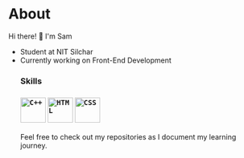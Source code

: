 # About
Hi there! 👋 I'm Sam
<ul>
  <li>Student at NIT Silchar</li>
  <li>Currently working on Front-End Development</li>


### Skills
<h3>
<code><img width="50" src="https://raw.githubusercontent.com/marwin1991/profile-technology-icons/refs/heads/main/icons/c++.png" alt="C++" title="C++"/></code>
<code><img width="50" src="https://raw.githubusercontent.com/marwin1991/profile-technology-icons/refs/heads/main/icons/html.png" alt="HTML" title="HTML"/></code>
<code><img width="50" src="https://raw.githubusercontent.com/marwin1991/profile-technology-icons/refs/heads/main/icons/css.png" alt="CSS" title="CSS"/></code>
</h3>

Feel free to check out my repositories as I document my learning journey.
